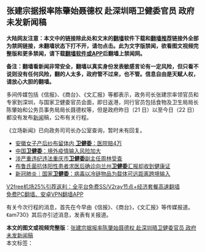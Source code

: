  <h2>张建宗据报率陈肇始聂德权 赴深圳晤卫健委官员 政府未发新闻稿</h2> <p class="notice"><b>大陆网友注意：本文中的链接除此处和文末的<a href="https://github.com/bannedbook/fanqiang" >翻墙</a>软件下载和<a href="https://github.com/killgcd/justmysocks/blob/master/README.md">翻墙推荐</a>链接外全部为禁网链接，未翻墙状态下打不开，请勿点击。此为文字版禁闻，欲看图文视频完整版和更多禁闻，请下载<a href="https://github.com/bannedbook/fanqiang">翻墙软件或APP</a>后翻墙上禁闻网。</p><p>备注：翻墙看新闻非常安全，翻墙以真实身份发表敏感言论有一定风险，但只看不说则没有任何风险，翻的人太多，政府管不过来，也不管。信息自由是天赋人权，请放心大胆的翻墙。</b></p>  <div class="entry">  <p>多间传媒包括《信报》、《商台》、《文汇报》等都表示，政务司长张建宗率领官员和专家到深圳，与国家卫健委官员会面，即日返港，同行官员包括食物及卫生局局长陈肇始和公务员事务局局长聂德权等，但是政府昨日（21 日）以至今日（22 日）都没有发布<span class='wp_keywordlink_affiliate'><a href="https://www.bannedbook.org/" title="新闻">新闻</a></span>稿，公布有关行程。</p> <p>《立场新闻》已向政务司司长办公室查询，暂时未有回复。</p>  <ul class='op-related-articles' title='相关阅读'> <li><a href='https://www.bannedbook.org/bnews/baitai/20201205/1442383.html' target='_blank'>安徽女子产后纱布留体内 <b>卫健委</b>：医院赔4万</a></li> <li><a href='https://www.bannedbook.org/bnews/baitai/20201125/1436902.html' target='_blank'>中国<b>卫健委</b>：境外疫情输入风险加大</a></li> <li><a href='https://www.bannedbook.org/bnews/baitai/20201109/1428416.html' target='_blank'>涉严重违纪违法重庆市<b>卫健委</b>副主任周林受查</a></li> <li><a href='https://www.bannedbook.org/bnews/baitai/20201103/1425178.html' target='_blank'>布鲁氏菌抗体阳性患者求医后确诊向兰州<b>卫健委</b>汇报却收到健康证</a></li> <li><a href='https://www.bannedbook.org/bnews/baitai/20201028/1421774.html' target='_blank'>新冠肺炎｜国家<b>卫健委</b>：病毒以冷链物品为载体可远距离跨境输入</a></li> </ul> <p class="texttj"> <a href="https://github.com/bannedbook/fanqiang/wiki/V2ray%E6%9C%BA%E5%9C%BA" target="_blank">V2free机场25%引荐返利：全平台免费SS/V2ray节点+经济套餐高速翻墙</a><br/> <a href="https://github.com/bannedbook/fanqiang/wiki/%E7%A6%81%E9%97%BB%E7%BD%91%E5%AE%89%E5%8D%93%E7%BF%BB%E5%A2%99%E6%96%B0%E9%97%BBAPP" target="_blank">免费PC翻墙、安卓VPN翻墙APP</a></p><p>有关今次行程的消息，首先在今早由《信报》、《商台》，《文汇报》等传媒报道。《am730》其后亦引述消息，发表有关报道。</p><a name='sharetosocial'></a>       <div><b>本文的图文或视频完整版</b>：<a href='https://www.bannedbook.org/bnews/comments/20201222/1452859.html'>张建宗据报率陈肇始聂德权 赴深圳晤卫健委官员 政府未发新闻稿</a></div>  </div><!--END ENTRY--> <div class="postfooter"> <div>本文标签：</div>  </div><!--END POSTFOOTER--> 